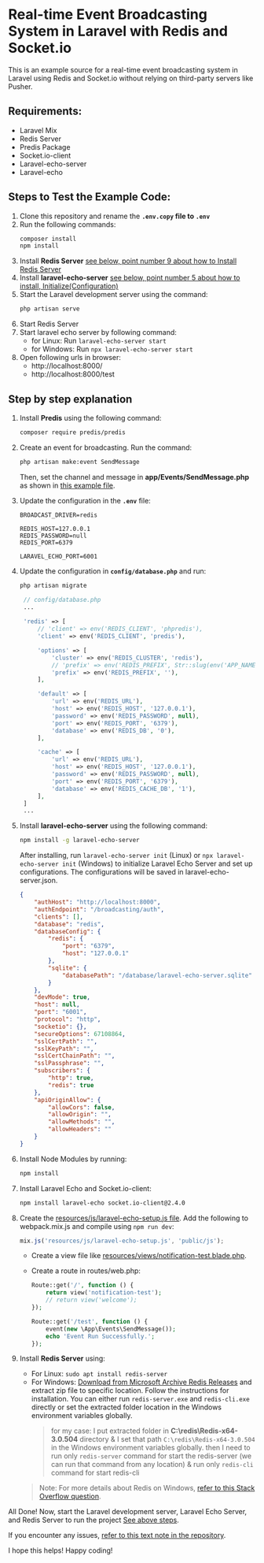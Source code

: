 # Real-time Event Broadcasting System in Laravel with Redis and Socket.io

This is an example source for a real-time event broadcasting system in Laravel using Redis and Socket.io without relying on third-party servers like Pusher.

## Requirements:

- Laravel Mix
- Redis Server
- Predis Package
- Socket.io-client
- Laravel-echo-server
- Laravel-echo

## Steps to Test the Example Code:

1. Clone this repository and rename the **`.env.copy` file to `.env`**
2. Run the following commands:
    ```bash
    composer install
    npm install
    ```
3. Install **Redis Server** [see below, point number 9 about how to Install Redis Server](#step-by-step-explanation)
4. Install **laravel-echo-server** [see below, point number 5 about how to install, Initialize(Configuration)](#step-by-step-explanation)
5. Start the Laravel development server using the command: 
   ```bash
   php artisan serve
   ```
6. Start Redis Server
7. Start laravel echo server by following command:
   - for Linux: Run `laravel-echo-server start`
   - for Windows: Run `npx laravel-echo-server start`
8. Open following urls in browser:
   -  http://localhost:8000/
   -  http://localhost:8000/test


## Step by step explanation

1. Install **Predis** using the following command: 
    ```bash
    composer require predis/predis
    ```
2. Create an event for broadcasting. Run the command:
    ```bash
    php artisan make:event SendMessage
    ```
    Then, set the channel and message in **app/Events/SendMessage.php** as shown in [this example file](./app/Events/SendMessage.php).

3. Update the configuration in the **`.env`** file:
    ```.env
    BROADCAST_DRIVER=redis
    
    REDIS_HOST=127.0.0.1
    REDIS_PASSWORD=null
    REDIS_PORT=6379
    
    LARAVEL_ECHO_PORT=6001
    ```
4. Update the configuration in **`config/database.php`** and run:
    ```bash
    php artisan migrate
    ```
   ```php
    // config/database.php
    ...
    
    'redis' => [
        // 'client' => env('REDIS_CLIENT', 'phpredis'),
        'client' => env('REDIS_CLIENT', 'predis'),

        'options' => [
            'cluster' => env('REDIS_CLUSTER', 'redis'),
            // 'prefix' => env('REDIS_PREFIX', Str::slug(env('APP_NAME', 'laravel'), '_').'_database_'),
            'prefix' => env('REDIS_PREFIX', ''),
        ],

        'default' => [
            'url' => env('REDIS_URL'),
            'host' => env('REDIS_HOST', '127.0.0.1'),
            'password' => env('REDIS_PASSWORD', null),
            'port' => env('REDIS_PORT', '6379'),
            'database' => env('REDIS_DB', '0'),
        ],

        'cache' => [
            'url' => env('REDIS_URL'),
            'host' => env('REDIS_HOST', '127.0.0.1'),
            'password' => env('REDIS_PASSWORD', null),
            'port' => env('REDIS_PORT', '6379'),
            'database' => env('REDIS_CACHE_DB', '1'),
        ],
    ]
    ...
   ```
5. Install **laravel-echo-server** using the following command:
    ```bash
    npm install -g laravel-echo-server
    ```
    After installing, run `laravel-echo-server init` (Linux) or `npx laravel-echo-server init` (Windows) to initialize Laravel Echo Server and set up configurations. The configurations will be saved in laravel-echo-server.json.

    ```json
    {
        "authHost": "http://localhost:8000",
        "authEndpoint": "/broadcasting/auth",
        "clients": [],
        "database": "redis",
        "databaseConfig": {
            "redis": {
                "port": "6379",
                "host": "127.0.0.1"
            },
            "sqlite": {
                "databasePath": "/database/laravel-echo-server.sqlite"
            }
        },
        "devMode": true,
        "host": null,
        "port": "6001",
        "protocol": "http",
        "socketio": {},
        "secureOptions": 67108864,
        "sslCertPath": "",
        "sslKeyPath": "",
        "sslCertChainPath": "",
        "sslPassphrase": "",
        "subscribers": {
            "http": true,
            "redis": true
        },
        "apiOriginAllow": {
            "allowCors": false,
            "allowOrigin": "",
            "allowMethods": "",
            "allowHeaders": ""
        }
    }
    ```
6. Install Node Modules by running: 
    ```bash
    npm install
    ```
7. Install Laravel Echo and Socket.io-client:
    ```bash
    npm install laravel-echo socket.io-client@2.4.0
    ```
8. Create the [resources/js/laravel-echo-setup.js file](./resources/js/laravel-echo-setup.js). Add the following to webpack.mix.js and compile using `npm run dev`:

    ```js
    mix.js('resources/js/laravel-echo-setup.js', 'public/js');
    ```

    - Create a view file like [resources/views/notification-test.blade.php](./resources/views/notification-test.blade.php).
    - Create a route in routes/web.php:

        ```php
        Route::get('/', function () {
            return view('notification-test');
            // return view('welcome');
        });

        Route::get('/test', function () {
            event(new \App\Events\SendMessage());
            echo 'Event Run Successfully.';
        });
        ```
9. Install **Redis Server** using:
    - For Linux: `sudo apt install redis-server`
    - For Windows: [Download from Microsoft Archive Redis Releases](https://github.com/microsoftarchive/redis/releases) and extract zip file to specific location. Follow the instructions for installation. You can either run `redis-server.exe` and `redis-cli.exe` directly or set the extracted folder location in the Windows environment variables globally.
       > for my case: I put extracted folder in **C:\redis\Redis-x64-3.0.504** directory & I set that path `C:\redis\Redis-x64-3.0.504` in the Windows environment variables globally. then I need to run only `redis-server` command for start the redis-server (we can run that command from any location) & run only `redis-cli` command for start redis-cli
    
    > Note: For more details about Redis on Windows, [refer to this Stack Overflow question](https://stackoverflow.com/q/6476945).

All Done! Now, start the Laravel development server, Laravel Echo Server, and Redis Server to run the project [See above steps](#steps-to-test-the-example-code).

If you encounter any issues, [refer to this text note in the repository](./IMP/imp-notes.txt).

I hope this helps! Happy coding!